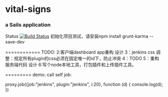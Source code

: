 # vital-signs
### a Sails application
Status [![Build Status](https://travis-ci.org/greengerong/vital-signs.png?branch=master)](https://travis-ci.org/greengerong/vital-signs)
初始化项目测试，请安装npm install grunt-karma --save-dev

============
TODO:
2:客户端dashboard app重构 设计
3：jenkins css 调整：规定所有plugin的css必须在固定唯一的id下，防止冲突
4：TODO
5：重构服务端代码 设计
6:写个node本地工具，打包插件和上传插件工具。


=========
demo:
call self job:

 proxy.job({job:"jenkins", plugin:"jenkins", i:20}, function (d) {
        console.log(d);
    })